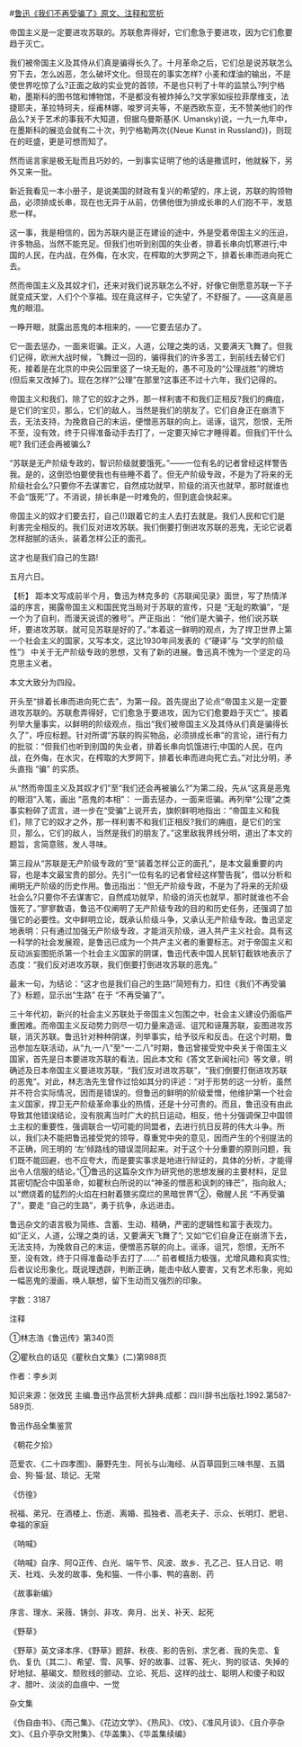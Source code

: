 #[鲁迅《我们不再受骗了》原文、注释和赏析](https://www.vrrw.net/wx/9641.html)

帝国主义是一定要进攻苏联的。苏联愈弄得好，它们愈急于要进攻，因为它们愈要趋于灭亡。

我们被帝国主义及其侍从们真是骗得长久了。十月革命之后，它们总是说苏联怎么穷下去，怎么凶恶，怎么破坏文化。但现在的事实怎样? 小麦和煤油的输出，不是使世界吃惊了么?正面之敌的实业党的首领，不是也只判了十年的监禁么?列宁格勒，墨斯科的图书馆和博物馆，不是都没有被炸掉么?文学家如绥拉菲摩维支，法捷耶夫，革拉特珂夫，绥甫林娜，唆罗诃夫等，不是西欧东亚，无不赞美他们的作品么?关于艺术的事我不大知道，但据乌曼斯基(K. Umansky)说，一九一九年中，在墨斯科的展览会就有二十次，列宁格勒两次(《Neue Kunst in Russland》)，则现在的旺盛，更是可想而知了。

然而谣言家是极无耻而且巧妙的，一到事实证明了他的话是撒谎时，他就躲下，另外又来一批。

新近我看见一本小册子，是说美国的财政有复兴的希望的，序上说，苏联的购领物品，必须排成长串，现在也无异于从前，仿佛他很为排成长串的人们抱不平，发慈悲一样。

这一事，我是相信的，因为苏联内是正在建设的途中，外是受着帝国主义的压迫，许多物品，当然不能充足。但我们也听到别国的失业者，排着长串向饥寒进行;中国的人民，在内战，在外侮，在水灾，在榨取的大罗网之下，排着长串而进向死亡去。

然而帝国主义及其奴才们，还来对我们说苏联怎么不好，好像它倒愿意苏联一下子就变成天堂，人们个个享福。现在竟这样子，它失望了，不舒服了。——这真是恶鬼的眼泪。

一睁开眼，就露出恶鬼的本相来的，——它要去惩办了。

它一面去惩办，一面来诳骗。正义，人道，公理之类的话，又要满天飞舞了。但我们记得，欧洲大战时候，飞舞过一回的，骗得我们的许多苦工，到前线去替它们死，接着是在北京的中央公园里竖了一块无耻的，愚不可及的“公理战胜”的牌坊(但后来又改掉了)。现在怎样?“公理”在那里?这事还不过十六年，我们记得的。

帝国主义和我们，除了它的奴才之外，那一样利害不和我们正相反?我们的痈疽，是它们的宝贝，那么，它们的敌人，当然是我们的朋友了。它们自身正在崩溃下去，无法支持，为挽救自己的末运，便憎恶苏联的向上。谣诼，诅咒，怨恨，无所不至，没有效，终于只得准备动手去打了，一定要灭掉它才睡得着。但我们干什么呢? 我们还会再被骗么?

“苏联是无产阶级专政的，智识阶级就要饿死。”——一位有名的记者曾经这样警告我。是的，这倒恐怕要使我也有些睡不着了。但无产阶级专政，不是为了将来的无阶级社会么?只要你不去谋害它，自然成功就早，阶级的消灭也就早，那时就谁也不会“饿死”了。不消说，排长串是一时难免的，但到底会快起来。

帝国主义的奴才们要去打，自己(!)跟着它的主人去打去就是。我们人民和它们是利害完全相反的。我们反对进攻苏联。我们倒要打倒进攻苏联的恶鬼，无论它说着怎样甜腻的话头，装着怎样公正的面孔。

这才也是我们自己的生路!

五月六日。



【析】 距本文写成前半个月，鲁迅为林克多的《苏联闻见录》面世，写了热情洋溢的序言，揭露帝国主义和国民党当局对于苏联的宣传，只是 “无耻的欺骗”，“是一个为了自利，而漫天说谎的雅号”。严正指出： “他们是大骗子，他们说苏联坏，要进攻苏联，就可见苏联是好的了。”本着这一鲜明的观点，为了捍卫世界上第一个社会主义的国家，又写本文，这比1930年间发表的《“硬译”与 “文学的阶级性”》 中关于无产阶级专政的思想，又有了新的进展。鲁迅真不愧为一个坚定的马克思主义者。

本文大致分为四段。

开头至“排着长串而进向死亡去”，为第一段。首先提出了论点“帝国主义是一定要进攻苏联的。苏联愈弄得好，它们愈急于要进攻，因为它们愈要趋于灭亡”。接着列举大量事实，以鲜明的阶级观点，指出“我们被帝国主义及其侍从们真是骗得长久了”，呼应标题。针对所谓“苏联的购买物品，必须排成长串”的言论，进行有力的批驳：“但我们也听到别国的失业者，排着长串向饥饿进行;中国的人民，在内战，在外侮，在水灾，在榨取的大罗网下，排着长串而进向死亡去。”对比分明，矛头直指 “骗” 的实质。

从“然而帝国主义及其奴才们”至“我们还会再被骗么?”为第二段，先从“这真是恶鬼的眼泪”入笔，画出 “恶鬼的本相”： 一面去惩办，一面来诳骗。再列举“公理”之类事实粉碎了谎言，进一步在“受骗”上说开去，旗帜鲜明地指出：“帝国主义和我们，除了它的奴才之外，那一样利害不和我们正相反?我们的痈疽，是它们的宝贝，那么，它们的敌人，当然是我们的朋友了。”这里敌我界线分明，道出了本文的题旨，言简意赅，发人寻味。

第三段从“苏联是无产阶级专政的”至“装着怎样公正的面孔”，是本文最重要的内容，也是本文最宝贵的部分。先引“一位有名的记者曾经这样警告我”，借以分析和阐明无产阶级的历史作用。鲁迅指出：“但无产阶级专政，不是为了将来的无阶级社会么?只要你不去谋害它，自然成功就早，阶级的消灭也就早，那时就谁也不会饿死了。”寥寥数语，鲁迅不仅阐明了无产阶级专政的目的和历史任务，还强调了加强它的必要性。文中鲜明立论，既承认阶级斗争，又承认无产阶级专政。鲁迅坚定地表明：只有通过加强无产阶级专政，才能消灭阶级，进入共产主义社会。具有这一科学的社会发展观，是鲁迅已成为一个共产主义者的重要标志。对于帝国主义和反动派妄图扼杀第一个社会主义国家的阴谋，鲁迅代表中国人民斩钉截铁地表示了态度：“我们反对进攻苏联，我们倒要打倒进攻苏联的恶鬼。”

最末一句，为结论：“这才也是我们自己的生路!”简短有力，扣住《我们不再受骗了》标题，显示出“生路” 在于 “不再受骗了”。

三十年代初，新兴的社会主义苏联处于帝国主义包围之中，社会主义建设仍面临严重困难。而帝国主义反动势力则尽一切力量来造谣、诅咒和诬蔑苏联，妄图进攻苏联，消灭苏联。鲁迅针对种种阴谋，列举事实，给予驳斥和反击。在这个时期，鲁迅参加左联活动，从“九·一八”至“一·二八”时期，鲁迅曾接受党中央关于帝国主义国家，首先是日本要进攻苏联的看法，因此本文和《答文艺新闻社问》等文章，明确述及日本帝国主义要进攻苏联，“我们反对进攻苏联”，“我们倒要打倒进攻苏联的恶鬼”。对此，林志浩先生曾作过恰如其分的评述：“对于形势的这一分析，虽然并不符合实际情况，因而是错误的。但鲁迅的鲜明的阶级爱憎，他维护第一个社会主义国家，捍卫无产阶级革命事业的热情，还是十分可贵的。而且，鲁迅没有由此导致其他错误结论，没有脱离当时广大的抗日运动，相反，他十分强调保卫中国领土主权的重要性，强调联合一切可能的同盟者，去进行抗日反蒋的伟大斗争。所以，我们决不能把鲁迅接受党的领导，尊重党中央的意见，因而产生的个别提法的不正确，同王明的 ‘左’倾路线的错误混同起来。对于这个十分重要的原则问题，我们既不能回避，也不应夸大，而是要实事求是地进行辩证的，具体的分析，才能得出令人信服的结论。”①鲁迅的这篇杂文作为研究他的思想发展的主要材料，足显其密切配合中国革命，如瞿秋白所说的以“神圣的憎恶和讽刺的锋芒”，指向敌人; 以“燃烧着的猛烈的火焰在扫射着猥劣腐烂的黑暗世界”②，儆醒人民 “不再受骗了”，要走 “自己的生路”，勇于抗争，永远进击。

鲁迅杂文的语言极为简练、含蓄、生动、精确，严密的逻辑性和富于表现力。如“正义，人道，公理之类的话，又要满天飞舞了”; 又如“它们自身正在崩溃下去，无法支持，为挽救自己的末运，便憎恶苏联的向上。谣诼，诅咒，怨恨，无所不至，没有效，终于只得准备动手去打了……” 前者概括力极强，尤增风趣和真实性;后者议论形象化，既说理透辟，判断正确，能击中敌人要害，又有艺术形象，宛如一幅恶鬼的漫画，唤人联想，留下生动而又强烈的印象。

字数：3187

注释

①林志浩《鲁迅传》第340页

②瞿秋白的话见《瞿秋白文集》(二)第988页

作者：李乡浏

知识来源：张效民 主编.鲁迅作品赏析大辞典.成都：四川辞书出版社.1992.第587-589页.

鲁迅作品全集鉴赏

《朝花夕拾》

范爱农、《二十四孝图》、藤野先生、阿长与山海经、从百草园到三味书屋、五猖会、狗·猫·鼠、琐记、无常

《仿徨》

祝福、弟兄、在酒楼上、伤逝、离婚、孤独者、高老夫子、示众、长明灯、肥皂、幸福的家庭

《呐喊》

《呐喊》自序、阿Q正传、白光、端午节、风波、故乡、孔乙己、狂人日记、明天、社戏、头发的故事、兔和猫、一件小事、鸭的喜剧、药

《故事新编》

序言、理水、采薇、铸剑、非攻、奔月、出关、补天、起死

《野草》

《野草》英文译本序、《野草》题辞、秋夜、影的告别、求乞者、我的失恋、复仇、复仇〔其二〕、希望、雪、风筝、好的故事、过客、死火、狗的驳诘、失掉的好地狱、墓碣文、颓败线的颤动、立论、死后、这样的战士、聪明人和傻子和奴才、腊叶、淡淡的血痕中、一觉

杂文集

《伪自由书》、《而己集》、《花边文学》、《热风》、《坟》、《准风月谈》、《且介亭杂文》、《且介亭杂文附集》、《华盖集》、《华盖集续编》

